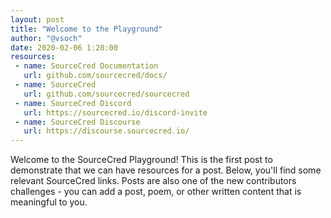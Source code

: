 ```yaml
---
layout: post
title: "Welcome to the Playground"
author: "@vsoch"
date: 2020-02-06 1:20:00
resources:
 - name: SourceCred Documentation
   url: github.com/sourcecred/docs/
 - name: SourceCred
   url: github.com/sourcecred/sourcecred
 - name: SourceCred Discord
   url: https://sourcecred.io/discord-invite
 - name: SourceCred Discourse
   url: https://discourse.sourcecred.io/
---
```


Welcome to the SourceCred Playground! This is the first post to demonstrate
that we can have resources for a post. Below, you'll find some relevant SourceCred
links. Posts are also one of the new contributors challenges - you can add a
post, poem, or other written content that is meaningful to you.
